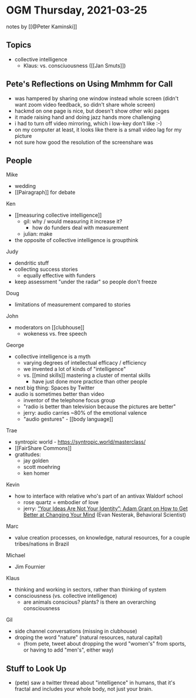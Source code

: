 # OGM Thursday, 2021-03-25

notes by [[@Peter Kaminski]]


## Topics
- collective intelligence
    - Klaus: vs. consciuousness ([[Jan Smuts]])

## Pete's Reflections on Using Mmhmm for Call
- was hampered by sharing one window instead whole screen (didn't want zoom video feedback, so didn't share whole screen)
- hackmd on one page is nice, but doesn't show other wiki pages
- it made raising hand and doing jazz hands more challenging
- i had to turn off video mirroring, which i low-key don't like :-)
- on my computer at least, it looks like there is a small video lag for my picture
- not sure how good the resolution of the screenshare was

## People

Mike
- wedding
- [[Pairagraph]] for debate

Ken
- [[measuring collective intelligence]]
	- gil: why / would measuring it increase it?
		- how do funders deal with measurement
	- julian: make
- the opposite of collective intelligence is groupthink

Judy
- dendritic stuff
- collecting success stories
	- equally effective with funders
- keep assessment "under the radar" so people don't freeze

Doug
- limitations of measurement compared to stories

John
- moderators on [[clubhouse]]
	- wokeness vs. free speech

George
- collective intelligence is a myth
	- varying degrees of intellectual efficacy / efficiency
	- we invented a lot of kinds of "intelligence"
	- vs. [[mind skills]] mastering a cluster of mental skills
		- have just done more practice than other people
- next big thing: Spaces by Twitter
- audio is sometimes better than video
	- inventor of the telephone focus group
	- "radio is better than television because the pictures are better"
	- jerry: audio carries ~80% of the emotional valence
	- "audio gestures" - [[body language]]

Trae
- syntropic world - https://syntropic.world/masterclass/
- [[FairShare Commons]]
- gratitudes:
    - jay golden
    - scott moehring
    - ken homer

Kevin
- how to interface with relative who's part of an antivax Waldorf school
    - rose quartz = embodier of love
    - jerry: [“Your Ideas Are Not Your Identity”: Adam Grant on How to Get Better at Changing Your Mind](https://behavioralscientist.org/your-ideas-are-not-your-identity-adam-grant-on-how-to-get-better-at-changing-your-mind/) (Evan Nesterak, Behavioral Scientist)

Marc
- value creation processes, on knowledge, natural resources, for a couple tribes/nations in Brazil

Michael
- Jim Fournier

Klaus
- thinking and working in sectors, rather than thinking of system
- consciousness (vs. collective intelligence)
    - are animals conscious? plants? is there an overarching consciousness

Gil
- side channel conversations (missing in clubhouse)
- droping the word "nature" (natural resources, natural capital)
    - (from pete, tweet about dropping the word "women's" from sports, or having to add "men's", either way)

## Stuff to Look Up

- (pete) saw a twitter thread about "intelligence" in humans, that it's fractal and includes your whole body, not just your brain.


